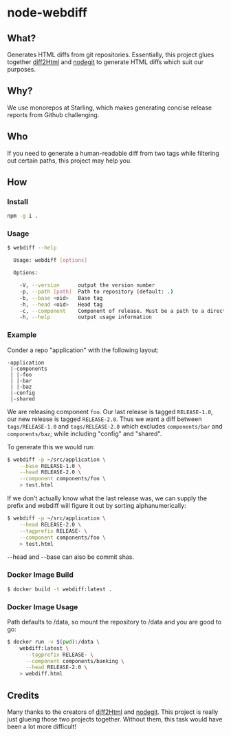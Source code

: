 node-webdiff
============

What?
----
Generates HTML diffs from git repositories. Essentially, this project glues together [diff2Html](https://github.com/rtfpessoa/diff2html) and [nodegit](https://github.com/nodegit/nodegit) to generate HTML diffs which suit our purposes.

Why?
----
We use monorepos at Starling, which makes generating concise release reports from Github challenging.

Who
---
If you need to generate a human-readable diff from two tags while filtering out certain paths, this project may help you.

How
---

### Install
```sh
npm -g i .
```

### Usage
```sh
$ webdiff --help

  Usage: webdiff [options]

  Options:

    -V, --version      output the version number
    -p, --path [path]  Path to repository (default: .)
    -b, --base <oid>   Base tag
    -h, --head <oid>   Head tag
    -c, --component    Component of release. Must be a path to a directory. Other directories at the same level are filtered from the diff.
    -h, --help         output usage information
```

### Example
Conder a repo "application" with the following layout:

```
-application
 |-components
 | |-foo
 | |-bar
 | |-baz
 |-config
 |-shared
```

We are releasing component `foo`. Our last release is tagged `RELEASE-1.0`, our new release is tagged `RELEASE-2.0`.
Thus we want a diff between `tags/RELEASE-1.0` and `tags/RELEASE-2.0` which excludes `components/bar` and `components/baz`; while including "config" and "shared".

To generate this we would run:
```sh
$ webdiff -p ~/src/application \
    --base RELEASE-1.0 \
    --head RELEASE-2.0 \
    --component components/foo \
    > test.html
```

If we don't actually know what the last release was, we can supply the prefix and webdiff will figure it out by sorting alphanumerically:
```sh
$ webdiff -p ~/src/application \
    --head RELEASE-2.0 \
    --tagprefix RELEASE- \
    --component components/foo \
    > test.html
```

--head and --base can also be commit shas.


### Docker Image Build
```sh
$ docker build -t webdiff:latest .
```

### Docker Image Usage
Path defaults to /data, so mount the repository to /data and you are good to go:
```sh
$ docker run -v $(pwd):/data \
    webdiff:latest \
      --tagprefix RELEASE- \
      --component components/banking \
      --head RELEASE-2.0 \
    > webdiff.html
```

Credits
-------
Many thanks to the creators of [diff2Html](https://github.com/rtfpessoa/diff2html) and [nodegit](https://github.com/nodegit/nodegit). This project is really just glueing those two projects together. Without them, this task would have been a lot more difficult!
